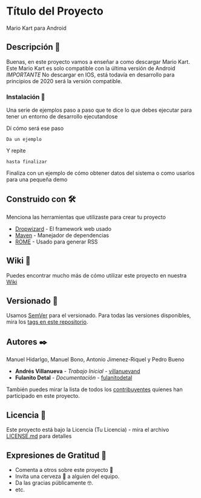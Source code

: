 # Título del Proyecto
Mario Kart para Android
## Descripción 🚀

Buenas, en este proyecto vamos a enseñar a como descargar Mario Kart. Este Mario Kart es solo compatible con la última versión de Android
*IMPORTANTE* No descargar en IOS, está todavía en desarrollo para principios de 2020 será la versión compatible.


### Instalación 🔧

Una serie de ejemplos paso a paso que te dice lo que debes ejecutar para tener un entorno de desarrollo ejecutandose

Dí cómo será ese paso

```
Da un ejemplo
```

Y repite

```
hasta finalizar
```

Finaliza con un ejemplo de cómo obtener datos del sistema o como usarlos para una pequeña demo


## Construido con 🛠️

Menciona las herramientas que utilizaste para crear tu proyecto

* [Dropwizard](http://www.dropwizard.io/1.0.2/docs/) - El framework web usado
* [Maven](https://maven.apache.org/) - Manejador de dependencias
* [ROME](https://rometools.github.io/rome/) - Usado para generar RSS


## Wiki 📖

Puedes encontrar mucho más de cómo utilizar este proyecto en nuestra [Wiki](https://mariokarttour.com)

## Versionado 📌

Usamos [SemVer](http://semver.org/) para el versionado. Para todas las versiones disponibles, mira los [tags en este repositorio](https://github.com/tu/proyecto/tags).

## Autores ✒️

Manuel Hidarlgo, Manuel Bono, Antonio Jimenez-Riquel y Pedro Bueno
* **Andrés Villanueva** - *Trabajo Inicial* - [villanuevand](https://github.com/villanuevand)
* **Fulanito Detal** - *Documentación* - [fulanitodetal](#fulanito-de-tal)

También puedes mirar la lista de todos los [contribuyentes](https://github.com/your/project/contributors) quíenes han participado en este proyecto. 

## Licencia 📄

Este proyecto está bajo la Licencia (Tu Licencia) - mira el archivo [LICENSE.md](LICENSE.md) para detalles

## Expresiones de Gratitud 🎁

* Comenta a otros sobre este proyecto 📢
* Invita una cerveza 🍺 a alguien del equipo. 
* Da las gracias públicamente 🤓.
* etc.
